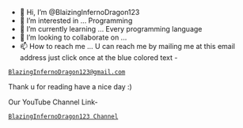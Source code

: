 - 👋 Hi, I’m @BlaizingInfernoDragon123
- 👀 I’m interested in ... Programming 
- 🌱 I’m currently learning ... Every programming language
- 💞️ I’m looking to collaborate on ... 
- 📫 How to reach me ... U can reach me by mailing me at this email address just click once at the blue colored text -<a href="mailto:bibhabbarua@gmail.com">
```
BlazingInfernoDragon123@gmail.com
```
</a>
Thank u for reading have a nice day :)

Our YouTube Channel Link-
<a href="https://youtube.com/channel/UC94rjmYz21IBREgkLaQ7NVA">
```
BlazingInfernoDragon123 Channel
```
</a>

<!---
BlaizingInfernoDragon123/BlaizingInfernoDragon123 is a ✨ special ✨ repository because its `README.md` (this file) appears on your GitHub profile.
You can click the Preview link to take a look at your changes.
--->
